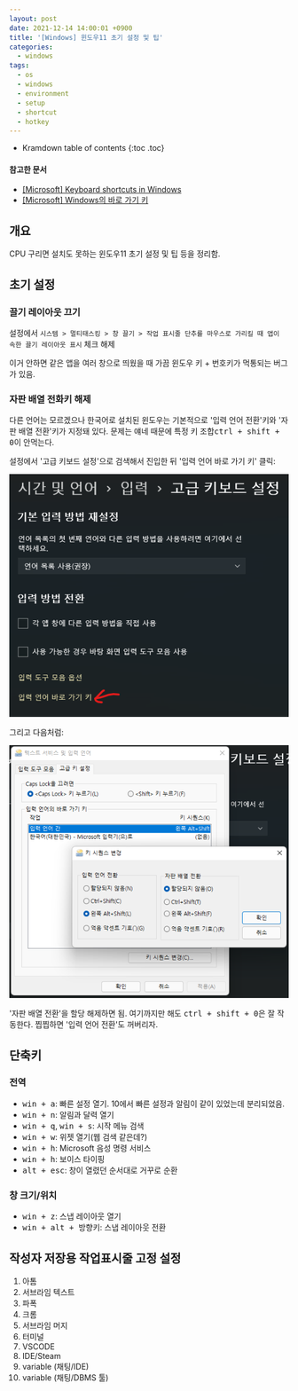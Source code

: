 ```yaml
---
layout: post
date: 2021-12-14 14:00:01 +0900
title: '[Windows] 윈도우11 초기 설정 및 팁'
categories:
  - windows
tags:
  - os
  - windows
  - environment
  - setup
  - shortcut
  - hotkey
---
```


* Kramdown table of contents
{:toc .toc}

#### 참고한 문서

- [\[Microsoft\] Keyboard shortcuts in Windows](https://support.microsoft.com/en-us/windows/keyboard-shortcuts-in-windows-dcc61a57-8ff0-cffe-9796-cb9706c75eec)
- [\[Microsoft\] Windows의 바로 가기 키](https://support.microsoft.com/ko-kr/windows/windows의-바로-가기-키-dcc61a57-8ff0-cffe-9796-cb9706c75eec)

## 개요

CPU 구리면 설치도 못하는 윈도우11 초기 설정 및 팁 등을 정리함.

## 초기 설정

### 끌기 레이아웃 끄기

설정에서 `시스템 > 멀티태스킹 > 창 끌기 > 작업 표시줄 단추를 마우스로 가리킬 때 앱이 속한 끌기 레이아웃 표시` 체크 해제

이거 안하면 같은 앱을 여러 창으로 띄웠을 때 가끔 윈도우 키 + 번호키가 먹통되는 버그가 있음.

### 자판 배열 전화키 해제

다른 언어는 모르겠으나 한국어로 설치된 윈도우는 기본적으로 '입력 언어 전환'키와 '자판 배열 전환'키가 지정돼 있다. 문제는 얘네 때문에 특정 키 조합<kbd>ctrl + shift + 0</kbd>이 안먹는다.

설정에서 '고급 키보드 설정'으로 검색해서 진입한 뒤 '입력 언어 바로 가기 키' 클릭:

![](/images/let-me-press-ctrl-shift-0-bitch-1.png)

그리고 다음처럼:

![](/images/let-me-press-ctrl-shift-0-bitch-2.png)

'자판 배열 전환'을 할당 해제하면 됨. 여기까지만 해도 <kbd>ctrl + shift + 0</kbd>은 잘 작동한다. 찝찝하면 '입력 언어 전환'도 꺼버리자.

## 단축키

### 전역

- <kbd>win + a</kbd>: 빠른 설정 열기. 10에서 빠른 설정과 알림이 같이 있었는데 분리되었음.
- <kbd>win + n</kbd>: 알림과 달력 열기
- <kbd>win + q</kbd>, <kbd>win + s</kbd>: 시작 메뉴 검색
- <kbd>win + w</kbd>: 위젯 열기(웹 검색 같은데?)
- <kbd>win + h</kbd>: Microsoft 음성 명령 서비스
- <kbd>win + h</kbd>: 보이스 타이핑
- <kbd>alt + esc</kbd>: 창이 열렸던 순서대로 거꾸로 순환

### 창 크기/위치

- <kbd>win + z</kbd>: 스냅 레이아웃 열기
- <kbd>win + alt + 방향키</kbd>: 스냅 레이아웃 전환

## 작성자 저장용 작업표시줄 고정 설정

1. 아톰
2. 서브라임 텍스트
3. 파폭
4. 크롬
5. 서브라임 머지
6. 터미널
7. VSCODE
8. IDE/Steam
9. variable (채팅/IDE)
0. variable (채팅/DBMS 툴)
